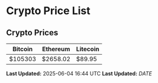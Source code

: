 # Crypto Price List

## Crypto Prices
| Bitcoin | Ethereum | Litecoin |
| ------- | -------- | -------- |
| $105303 | $2658.02 | $89.95 |
**Last Updated:** 2025-06-04 16:44 UTC
**Last Updated:** $DATE$
